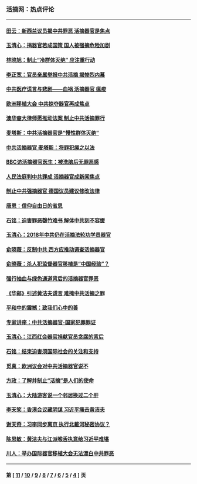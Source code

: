 ### 活摘网：热点评论
---
#### [田云：新西兰议员揭中共罪恶 活摘器官是焦点](../../pages/nf5879/n13070629.md?08090430) 
#### [玉清心：捐器官若成国策 国人被强摘危险加剧](../../pages/nf5879/n12802713.md?08090430) 
#### [林晓旭：制止“冷群体灭绝” 应注重行动](../../pages/nf5879/n12779736.md?08090430) 
#### [李正宽：官员亲属举报中共活摘 揭惨烈内幕](../../pages/nf5879/n12684490.md?08090430) 
#### [中共医疗谎言与悲剧——血祸 活摘器官 瘟疫](../../pages/nf5879/n12372103.md?08090430) 
#### [欧洲移植大会 中共掠夺器官再成焦点](../../pages/nf5879/n11538883.md?08090430) 
#### [澳华裔大律师愿推动法案 制止中共活摘罪行](../../pages/nf5879/n11377039.md?08090430) 
#### [麦塔斯：中共活摘器官是“慢性群体灭绝”](../../pages/nf5879/n11350529.md?08090430) 
#### [中共活摘器官 麦塔斯：将罪犯绳之以法](../../pages/nf5879/n11347973.md?08090430) 
#### [BBC访活摘器官医生：被洗脑后无罪恶感](../../pages/nf5879/n11335935.md?08090430) 
#### [人民法庭判中共罪成 活摘器官成新闻焦点](../../pages/nf5879/n11331578.md?08090430) 
#### [制止中共强摘器官 德国议员建议修改法律](../../pages/nf5879/n11249451.md?08090430) 
#### [唐恩：信仰自由日的省思](../../pages/nf5879/n11003525.md?08090430) 
#### [石铭：迫害罪恶罄竹难书  解体中共刻不容缓](../../pages/nf5879/n10942855.md?08090430) 
#### [玉清心：2018年中共仍在活摘法轮功学员器官](../../pages/nf5879/n10914646.md?08090430) 
#### [俞晓薇：反制中共 西方应推动调查活摘器官](../../pages/nf5879/n10794671.md?08090430) 
#### [俞晓薇：杀人犯监督器官移植是“中国经验”？](../../pages/nf5879/n10466427.md?08090430) 
#### [强行抽血与绿色通道背后的活摘器官罪恶](../../pages/nf5879/n10004708.md?08090430) 
#### [《华邮》引述黄洁夫谎言 难掩中共活摘之罪](../../pages/nf5879/n9642309.md?08090430) 
#### [平和中的震撼：致我们心中的善](../../pages/nf5879/n9021123.md?08090430) 
#### [专家讲座：中共活摘器官-国家犯罪罪证](../../pages/nf5879/n8828153.md?08090430) 
#### [玉清心：江西红会器官捐献官员贪腐的背后](../../pages/nf5879/n8522122.md?08090430) 
#### [石铭：结束迫害须国际社会的关注和支持](../../pages/nf5879/n8443497.md?08090430) 
#### [觅真：欧洲议会对中共活摘器官说不](../../pages/nf5879/n8337486.md?08090430) 
#### [方政：了解并制止“活摘”是人们的使命](../../pages/nf5879/n8329214.md?08090430) 
#### [玉清心：大陆游客说一个邻居换过二个肝](../../pages/nf5879/n8291404.md?08090430) 
#### [李天笑：香港会议藏阴谋 习近平痛击黄洁夫](../../pages/nf5879/n8241459.md?08090430) 
#### [谢天奇：习李同步离京 执行北戴河秘密协议？](../../pages/nf5879/n8230418.md?08090430) 
#### [陈思敏：黄洁夫与江派喉舌执意给习近平难堪](../../pages/nf5879/n8222166.md?08090430) 
#### [川人：举办国际器官移植大会无法漂白中共罪恶](../../pages/nf5879/n8221121.md?08090430) 

---
#### 第 [ [11](./11.md?08090430) / [10](./10.md?08090430) / [9](./9.md?08090430) / [8](./8.md?08090430) / [7](./7.md?08090430) / [6](./6.md?08090430) / [5](./5.md?08090430) / [4](./4.md?08090430) ] 页
